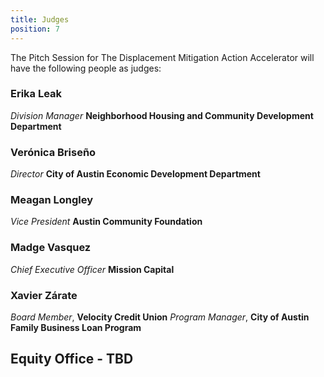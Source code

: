 ```yaml
---
title: Judges 
position: 7
---
```


The Pitch Session for The Displacement Mitigation Action Accelerator will have the following people as judges: 


### Erika Leak
*Division Manager*
**Neighborhood Housing and Community Development Department** 


### Verónica Briseño 
*Director*
**City of Austin Economic Development Department** 


### Meagan Longley

*Vice President* 
**Austin Community Foundation**


### Madge Vasquez  
*Chief Executive Officer*
**Mission Capital**  


### Xavier Zárate
*Board Member*, **Velocity Credit Union**
*Program Manager*, **City of Austin Family Business Loan Program** 


## Equity Office - TBD ## 
